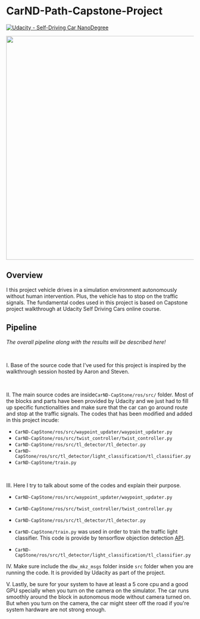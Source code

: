 # CarND-Path-Capstone-Project

[![Udacity - Self-Driving Car NanoDegree](https://s3.amazonaws.com/udacity-sdc/github/shield-carnd.svg)](http://www.udacity.com/drive)



<p align="center">
<img src="mygif.gif" width = "600" />
</p>


Overview
---


I this project vehicle drives in a simulation environment autonomously without human intervention. Plus, the vehicle has to stop on the traffic signals. The fundamental codes used in this project is based on Capstone project walkthrough at Udacity Self Driving Cars online course.


Pipeline
---


*The overall pipeline along with the results will be described here!*

<br>

I. Base of the source code that I've used for this project is inspired by the walkthrough session hosted by Aaron and Steven.


</br>


II. The main source codes are inside```CarND-CapStone/ros/src/``` folder. Most of the blocks and parts have been provided by Udacity and we just had to fill up specific functionalities and make sure that the car can go around route and stop at the traffic signals. The codes that has been modified and added in this project incude: 
- ```CarND-CapStone/ros/src/waypoint_updater/waypoint_updater.py```
- ```CarND-CapStone/ros/src/twist_controller/twist_controller.py```
- ```CarND-CapStone/ros/src/tl_detector/tl_detector.py```
- ```CarND-CapStone/ros/src/tl_detector/light_classification/tl_classifier.py```
- ```CarND-CapStone/train.py```


</br>


III. Here I try to talk about some of the codes and explain their purpose.

- ```CarND-CapStone/ros/src/waypoint_updater/waypoint_updater.py```

- ```CarND-CapStone/ros/src/twist_controller/twist_controller.py```

- ```CarND-CapStone/ros/src/tl_detector/tl_detector.py```

- ```CarND-CapStone/train.py``` was used in order to train the traffic light classifier. This code is provide by tensorflow objection detection <a href="https://github.com/tensorflow/models/tree/master/research/object_detection">API</a>.

- ```CarND-CapStone/ros/src/tl_detector/light_classification/tl_classifier.py```


IV. Make sure include the ```dbw_mkz_msgs``` folder inside ```src``` folder when you are running the code. It is provided by Udacity as part of the project.

V. Lastly, be sure for your system to have at least a 5 core cpu and a good GPU specially when you turn on the camera on the simulator. The car runs smoothly around the block in autonomous mode without camera turned on. But when you turn on the camera, the car might steer off the road if you're system hardware are not strong enough.  

</br>
<br></br>